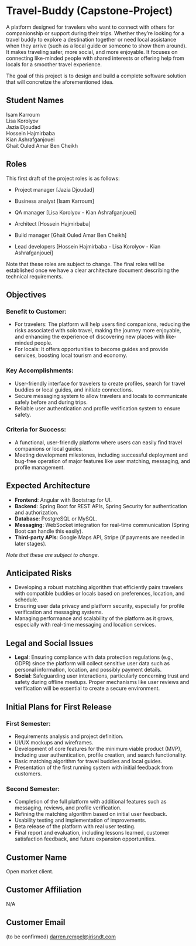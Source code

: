 # Travel-Buddy (Capstone-Project)

A platform designed for travelers who want to connect with others for companionship or support during their trips.
Whether they’re looking for a travel buddy to explore a destination together or need local assistance when they arrive (such as a local guide or someone to show them around). It makes traveling safer, more social, and more enjoyable.
It focuses on connecting like-minded people with shared interests or offering help from locals for a smoother travel experience.


The goal of this project is to design and build a complete software solution that will concretize the aforementioned idea.

## Student Names
Isam Karroum \
Lisa Korolyov \
Jazia Djoudad \
Hossein Hajmirbaba \
Kian Ashrafganjouei \
Ghait Ouled Amar Ben Cheikh

## Roles
This first draft of the project roles is as follows:

- Project manager [Jazia Djoudad]

- Business analyst [Isam Karroum]

- QA manager [Lisa Korolyov - Kian Ashrafganjouei]

- Architect [Hossein Hajmirbaba]

- Build manager [Ghait Ouled Amar Ben Cheikh]

- Lead developers [Hossein Hajmirbaba - Lisa Korolyov - Kian Ashrafganjouei]


Note that these roles are subject to change. The final roles will be established once we have a clear architecture document describing the technical requirements.

## Objectives
### Benefit to Customer:
- For travelers: The platform will help users find companions, reducing the risks associated with solo travel, making the journey more enjoyable, and enhancing the experience of discovering new places with like-minded people.
- For locals: It offers opportunities to become guides and provide services, boosting local tourism and economy.

### Key Accomplishments:
- User-friendly interface for travelers to create profiles, search for travel buddies or local guides, and initiate connections.
- Secure messaging system to allow travelers and locals to communicate safely before and during trips.
- Reliable user authentication and profile verification system to ensure safety.

### Criteria for Success:
- A functional, user-friendly platform where users can easily find travel companions or local guides.
- Meeting development milestones, including successful deployment and bug-free operation of major features like user matching, messaging, and profile management.

## Expected Architecture
- **Frontend**: Angular with Bootstrap for UI.
- **Backend**: Spring Boot for REST APIs, Spring Security for authentication and authorization.
- **Database**: PostgreSQL or MySQL.
- **Messaging**: WebSocket integration for real-time communication (Spring Boot can handle this easily).
- **Third-party APIs**: Google Maps API, Stripe (if payments are needed in later stages).

*Note that these are subject to change.*

## Anticipated Risks
- Developing a robust matching algorithm that efficiently pairs travelers with compatible buddies or locals based on preferences, location, and schedule.
- Ensuring user data privacy and platform security, especially for profile verification and messaging systems.
- Managing performance and scalability of the platform as it grows, especially with real-time messaging and location services.

## Legal and Social Issues
- **Legal**: Ensuring compliance with data protection regulations (e.g., GDPR) since the platform will collect sensitive user data such as personal information, location, and possibly payment details.
- **Social**: Safeguarding user interactions, particularly concerning trust and safety during offline meetups. Proper mechanisms like user reviews and verification will be essential to create a secure environment.

## Initial Plans for First Release
### First Semester:
- Requirements analysis and project definition.
- UI/UX mockups and wireframes.
- Development of core features for the minimum viable product (MVP), including user authentication, profile creation, and search functionality.
- Basic matching algorithm for travel buddies and local guides.
- Presentation of the first running system with initial feedback from customers.

### Second Semester:
- Completion of the full platform with additional features such as messaging, reviews, and profile verification.
- Refining the matching algorithm based on initial user feedback.
- Usability testing and implementation of improvements.
- Beta release of the platform with real user testing.
- Final report and evaluation, including lessons learned, customer satisfaction feedback, and future expansion opportunities.

## Customer Name
Open market client.

## Customer Affiliation
N/A

## Customer Email
(to be confirmed) darren.rempel@irisndt.com
